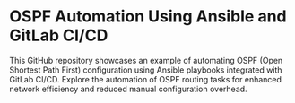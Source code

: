 # OSPF Automation Using Ansible and GitLab CI/CD
This GitHub repository showcases an example of automating OSPF (Open Shortest Path First) configuration using Ansible playbooks integrated with GitLab CI/CD. Explore the automation of OSPF routing tasks for enhanced network efficiency and reduced manual configuration overhead.
